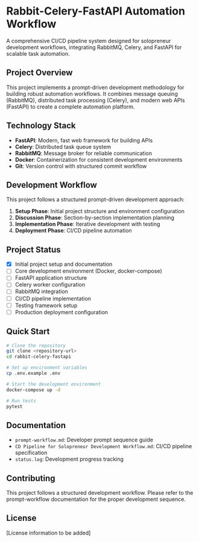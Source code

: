 # Rabbit-Celery-FastAPI Automation Workflow

A comprehensive CI/CD pipeline system designed for solopreneur development workflows, integrating RabbitMQ, Celery, and FastAPI for scalable task automation.

## Project Overview

This project implements a prompt-driven development methodology for building robust automation workflows. It combines message queuing (RabbitMQ), distributed task processing (Celery), and modern web APIs (FastAPI) to create a complete automation platform.

## Technology Stack

- **FastAPI**: Modern, fast web framework for building APIs
- **Celery**: Distributed task queue system
- **RabbitMQ**: Message broker for reliable communication
- **Docker**: Containerization for consistent development environments
- **Git**: Version control with structured commit workflow

## Development Workflow

This project follows a structured prompt-driven development approach:

1. **Setup Phase**: Initial project structure and environment configuration
2. **Discussion Phase**: Section-by-section implementation planning
3. **Implementation Phase**: Iterative development with testing
4. **Deployment Phase**: CI/CD pipeline automation

## Project Status

- [x] Initial project setup and documentation
- [ ] Core development environment (Docker, docker-compose)
- [ ] FastAPI application structure
- [ ] Celery worker configuration
- [ ] RabbitMQ integration
- [ ] CI/CD pipeline implementation
- [ ] Testing framework setup
- [ ] Production deployment configuration

## Quick Start

```bash
# Clone the repository
git clone <repository-url>
cd rabbit-celery-fastapi

# Set up environment variables
cp .env.example .env

# Start the development environment
docker-compose up -d

# Run tests
pytest
```

## Documentation

- `prompt-workflow.md`: Developer prompt sequence guide
- `CD Pipeline for Solopreneur Development Workflow.md`: CI/CD pipeline specification
- `status.log`: Development progress tracking

## Contributing

This project follows a structured development workflow. Please refer to the prompt-workflow documentation for the proper development sequence.

## License

[License information to be added]
